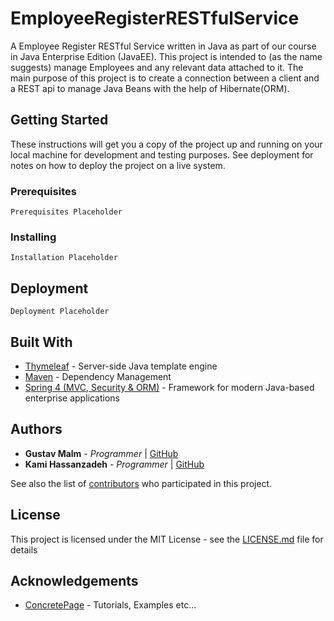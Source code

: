 # EmployeeRegisterRESTfulService

A Employee Register RESTful Service written in Java as part of our course in Java Enterprise Edition (JavaEE). This project is intended to (as the name suggests) manage Employees and any relevant data attached to it. The main purpose of this project is to create a connection between a client and a REST api to manage Java Beans with the help of Hibernate(ORM).

## Getting Started

These instructions will get you a copy of the project up and running on your local machine for development and testing purposes. See deployment for notes on how to deploy the project on a live system.

### Prerequisites

```
Prerequisites Placeholder
```
### Installing

```
Installation Placeholder
```
## Deployment

```
Deployment Placeholder
```
## Built With

* [Thymeleaf](http://www.thymeleaf.org/documentation.html) - Server-side Java template engine
* [Maven](https://maven.apache.org/) - Dependency Management
* [Spring 4 (MVC, Security & ORM)](https://spring.io/docs) - Framework for modern Java-based enterprise applications

## Authors

* **Gustav Malm** - *Programmer* | [GitHub](https://github.com/GustavMalm)
* **Kami Hassanzadeh** - *Programmer* | [GitHub](https://github.com/kami83h)

See also the list of [contributors](https://github.com/GustavMalm/EmployeeRegisterRESTfulService/contributors) who participated in this project.

## License

This project is licensed under the MIT License - see the [LICENSE.md](LICENSE.md) file for details

## Acknowledgements

* [ConcretePage](https://www.concretepage.com/) - Tutorials, Examples etc...
